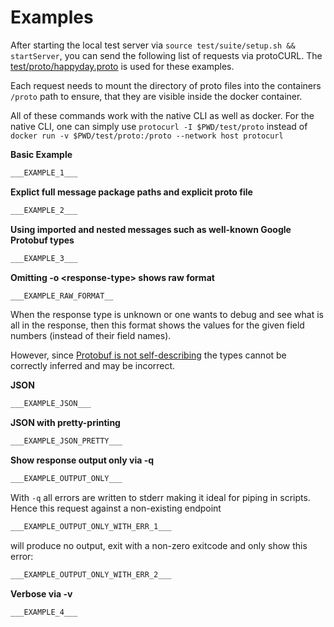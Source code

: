 <!--
================= AUTOGENERATED FILE =================
================= DO NOT EDIT THIS   =================

If you want to edit this, then change doc/template.EXAMPLES.md instead.

================= DO NOT EDIT THIS   =================
================= AUTOGENERATED FILE =================
-->

# Examples

After starting the local test server via `source test/suite/setup.sh && startServer`, you can send
the following list of requests via protoCURL. The [test/proto/happyday.proto](test/proto/happyday.proto) is used for these examples.

Each request needs to mount the directory of proto files into the containers `/proto` path to ensure, that they are
visible inside the docker container.

All of these commands work with the native CLI as well as docker. For the native CLI, one can simply use `protocurl -I $PWD/test/proto` instead of `docker run -v $PWD/test/proto:/proto --network host protocurl`

**Basic Example**

```bash
___EXAMPLE_1___
```

**Explict full message package paths and explicit proto file**

```bash
___EXAMPLE_2___
```

**Using imported and nested messages such as well-known Google Protobuf types**

```bash
___EXAMPLE_3___
```

**Omitting -o \<response-type> shows raw format**

```bash
___EXAMPLE_RAW_FORMAT__
```

When the response type is unknown or one wants to debug and see what is all in the response,
then this format shows the values for the given field numbers (instead of their field names).

However, since
[Protobuf is not self-describing](https://developers.google.com/protocol-buffers/docs/techniques#self-description)
the types cannot be correctly inferred and may be incorrect.

**JSON**

```bash
___EXAMPLE_JSON___
```

**JSON with pretty-printing**

```bash
___EXAMPLE_JSON_PRETTY___
```

**Show response output only via -q**

```bash
___EXAMPLE_OUTPUT_ONLY___
```

With `-q` all errors are written to stderr making it ideal for piping in scripts. Hence this request against a non-existing endpoint

```bash
___EXAMPLE_OUTPUT_ONLY_WITH_ERR_1___
```

will produce no output, exit with a non-zero exitcode and only show this error:

```bash
___EXAMPLE_OUTPUT_ONLY_WITH_ERR_2___
```

**Verbose via -v**

```bash
___EXAMPLE_4___
```
